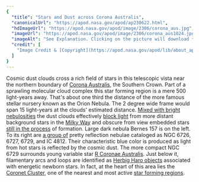 ```yaml
---
{
  "title": "Stars and Dust across Corona Australis",
  "canonicalUrl": "https://apod.nasa.gov/apod/ap230622.html",
  "hdImageUrl": "https://apod.nasa.gov/apod/image/2306/corona_aus.jpg",
  "imageUrl": "https://apod.nasa.gov/apod/image/2306/corona_aus1024.jpg",
  "imageAlt": "See Explanation. Clicking on the picture will download the highest resolution version available.",
  "credit": [
    "Image Credit & [Copyright](https://apod.nasa.gov/apod/lib/about_apod.html#srapply): [Alessandro Cipolat Bares](https://www.juzaphoto.com/galleria.php?cat=6&srt=mcommento&show=1&tempo=&l=it)"
  ]
}
---
```


Cosmic dust clouds cross a rich field of stars in this telescopic vista near the northern boundary of [Corona Australis](http://www.botproductions.com/stellar/corona_australis.html), the Southern Crown. Part of a sprawling molecular cloud complex this star forming region is a mere 500 light-years away. That's about one third the distance of the more famous stellar nursery known as the Orion Nebula. The 2 degree wide frame would span 15 light-years at the clouds' estimated distance. [Mixed with bright nebulosities](https://ui.adsabs.harvard.edu/abs/1977A%26AS...29...65B/abstract) the dust clouds effectively [block light](https://apod.nasa.gov/apod/ap090425.html) from more distant background stars in the [Milky Way](http://members.nova.org/~sol/chview/chv5.htm) and obscure from view embedded stars [still in the process](http://arxiv.org/abs/1211.6945) of formation. Large dark nebula Bernes 157 is on the left. To its right are [a group of](https://apod.nasa.gov/apod/image/0407/ngc6726_wide_tanlbl1.jpg) pretty reflection nebulae cataloged as NGC 6726, 6727, 6729, and IC 4812. Their characteristic blue color is produced as light from hot stars is reflected by the cosmic dust. The more compact NGC 6729 surrounds young variable star [R Coronae Australis](http://www.solstation.com/stars/r-coraus.htm). Just below it, filamentary arcs and loops are identified as [Herbig Haro objects](https://apod.nasa.gov/apod/ap111027.html) associated with energetic newborn stars. In fact, at the heart of this area lies the [Coronet Cluster](https://chandra.harvard.edu/photo/2007/coronet/), one of the nearest and most active [star forming regions](https://ui.adsabs.harvard.edu/abs/2008hsf2.book..735N/abstract).
